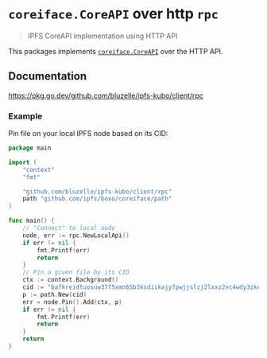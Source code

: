 # `coreiface.CoreAPI` over http `rpc`

> IPFS CoreAPI implementation using HTTP API

This packages implements [`coreiface.CoreAPI`](https://pkg.go.dev/github.com/ipfs/boxo/coreiface#CoreAPI) over the HTTP API.

## Documentation

https://pkg.go.dev/github.com/bluzelle/ipfs-kubo/client/rpc

### Example

Pin file on your local IPFS node based on its CID:

```go
package main

import (
    "context"
    "fmt"

    "github.com/bluzelle/ipfs-kubo/client/rpc"
    path "github.com/ipfs/boxo/coreiface/path"
)

func main() {
    // "Connect" to local node
    node, err := rpc.NewLocalApi()
    if err != nil {
        fmt.Printf(err)
        return
    }
    // Pin a given file by its CID
    ctx := context.Background()
    cid := "bafkreidtuosuw37f5xmn65b3ksdiikajy7pwjjslzj2lxxz2vc4wdy3zku"
    p := path.New(cid)
    err = node.Pin().Add(ctx, p)
    if err != nil {
    	fmt.Printf(err)
        return
    }
    return
}
```
